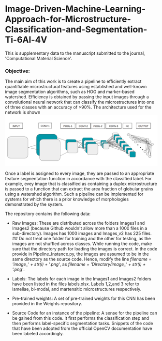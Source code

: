 # Image-Driven-Machine-Learning-Approach-for-Microstructure-Classification-and-Segmentation-Ti-6Al-4V

This is supplementary data to the manuscript submitted to the journal, 'Computational Material Science'. 

### Objective: 

The main aim of this work is to create a pipeline to efficiently extract quantifiable microstructural features using established and well-known image segmentation algorithms, such as HOG and marker-based watershed. Efficiency is obtained by passing the input images through a convolutional neural network that can classify the microstructures into one of three classes with an accuracy of >90%. The architecture used for the network is shown ![below](convnet.png)

Once a label is assigned to every image, they are passed to an appropriate feature segmentation function in accordance with the classified label. For example, evey image that is classified as containing a duplex microstructure is passed to a function that can extract the area fraction of globular grains using a watershed algorithm. Such a pipeline can be implemented for systems for which there is a prior knowledge of morphologies demonstrated by the system. 

The repository contains the following data:

* Raw Images: These are distributed across the folders Images1 and Images2 (because Github wouldn't allow more than a 1000 files in a sub-directory). Images has 1000 images and Images_v2 has 225 files. ## Do not treat one folder for training and the other for testing, as the images are not shuffled across classes. While running the code, make sure that the directory path for loading the images is correct. In the code provide in Pipeline_Instance.py, the images are assumed to be in the same directory as the source code. Hence, modify the line *filename = 'image_' + str(i) + '.png'*, as *filename = 'Directory/image_' + str(i) + '.png'*.

* Labels: The labels for each image in the Images1 and Images2 folders have been listed in the files labels.xlsx. Labels 1,2,and 3 refer to lamellae, bi-modal, and martensitic microstructures respectively.

* Pre-trained weights: A set of pre-trained weights for this CNN has been provided in the Weights repository. 

* Source Code for an instance of the pipeline: A sense for the pipeline can be gained from this code. It first performs the classification step and then performs label-specific segmentation tasks. Snippets of the code that have been adopted from the official OpenCV documentation have been labeled accordingly. 

